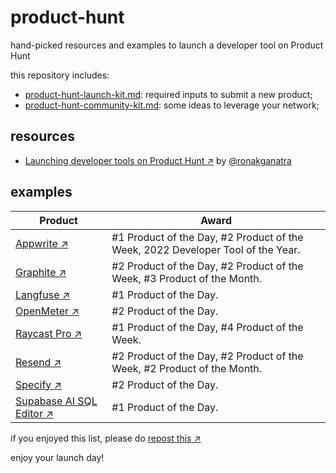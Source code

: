 # product-hunt

hand-picked resources and examples to launch a developer tool on Product Hunt

this repository includes:

- [product-hunt-launch-kit.md](https://github.com/fmerian/product-hunt/blob/main/product-hunt-launch-kit.md): required inputs to submit a new product;
- [product-hunt-community-kit.md](https://github.com/fmerian/product-hunt/blob/main/product-hunt-community-kit.md): some ideas to leverage your network;

## resources

- [Launching developer tools on Product Hunt ↗︎](https://ronakganatra.com/posts/successfully-launch-dev-tools-on-producthunt) by [@ronakganatra](https://github.com/ronakganatra)

## examples

| Product | Award |
| ------- | ------- |
| [Appwrite ↗︎](https://www.producthunt.com/products/appwrite#appwrite-2) | #1 Product of the Day, #2 Product of the Week, 2022 Developer Tool of the Year. |
| [Graphite ↗︎](https://www.producthunt.com/products/graphite-5#graphite-6) | #2 Product of the Day, #2 Product of the Week, #3 Product of the Month. |
| [Langfuse ↗︎](https://www.producthunt.com/products/langfuse#langfuse) | #1 Product of the Day. |
| [OpenMeter ↗︎](https://www.producthunt.com/products/openmeter#openmeter) | #2 Product of the Day. |
| [Raycast Pro ↗︎](https://www.producthunt.com/products/raycast#raycast-pro) | #1 Product of the Day, #4 Product of the Week. |
| [Resend ↗︎](https://www.producthunt.com/products/resend#resend-3) | #2 Product of the Day, #2 Product of the Week, #2 Product of the Month. |
| [Specify ↗︎](https://www.producthunt.com/products/specify#specify-2) | #2 Product of the Day. |
| [Supabase AI SQL Editor ↗︎](https://www.producthunt.com/products/supabase#ai-sql-editor-by-supabase) | #1 Product of the Day. |

if you enjoyed this list, please do [repost this ↗︎](https://twitter.com/fmerian/status/1718968543088439685)

enjoy your launch day!
